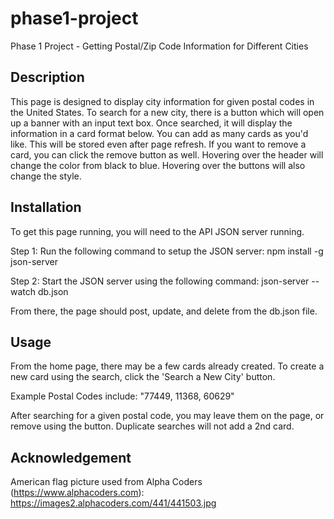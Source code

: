 # phase1-project

Phase 1 Project - Getting Postal/Zip Code Information for Different Cities

## Description

This page is designed to display city information for given postal codes in the United States. To search for a new city, there is a button which will open up a banner with an input text box. Once searched, it will display the information in a card format below. You can add as many cards as you'd like. This will be stored even after page refresh. If you want to remove a card, you can click the remove button as well. Hovering over the header will change the color from black to blue. Hovering over the buttons will also change the style.

## Installation

To get this page running, you will need to the API JSON server running. 

Step 1: Run the following command to setup the JSON server:
npm install -g json-server

Step 2: Start the JSON server using the following command:
json-server --watch db.json

From there, the page should post, update, and delete from the db.json file.

## Usage

From the home page, there may be a few cards already created. To create a new card using the search, click the 'Search a New City' button.

Example Postal Codes include: "77449, 11368, 60629"

After searching for a given postal code, you may leave them on the page, or remove using the button. Duplicate searches will not add a 2nd card.

## Acknowledgement

American flag picture used from Alpha Coders (https://www.alphacoders.com): https://images2.alphacoders.com/441/441503.jpg